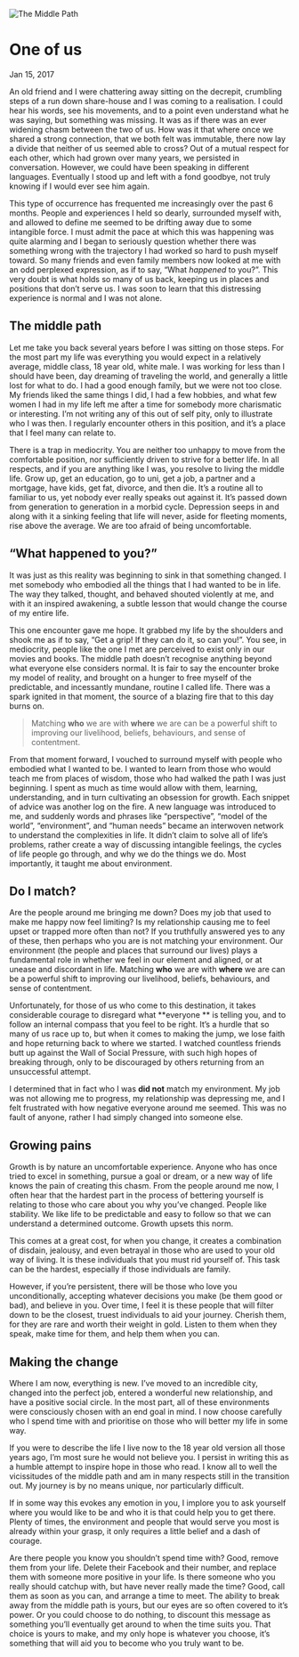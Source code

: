 <!--
title: One of us
date: Jan 15, 2017
watermarkImg: /images/content/article-3/watermark.svg
watermarkAlt: The Middle Path
-->
![The Middle Path][image-1]
# One of us
<time> Jan 15, 2017 </time>
 
An old friend and I were chattering away sitting on the decrepit, crumbling steps of a run down share-house and I was coming to a realisation. I could hear his words, see his movements, and to a point even understand what he was saying, but something was missing. It was as if there was an ever widening chasm between the two of us. How was it that where once we shared a strong connection, that we both felt was immutable, there now lay a divide that neither of us seemed able to cross? Out of a mutual respect for each other, which had grown over many years, we persisted in conversation. However, we could have been speaking in different languages. Eventually I stood up and left with a fond goodbye, not truly knowing if I would ever see him again.

This type of occurrence has frequented me increasingly over the past 6 months. People and experiences I held so dearly, surrounded myself with, and allowed to define me seemed to be drifting away due to some intangible force. I must admit the pace at which this was happening was quite alarming and I began to seriously question whether there was something wrong with the trajectory I had worked so hard to push myself toward. So many friends and even family members now looked at me with an odd perplexed expression, as if to say, “What *happened* to you?”. This very doubt is what holds so many of us back, keeping us in places and positions that don’t serve us. I was soon to learn that this distressing experience is normal and I was not alone.

## The middle path
Let me take you back several years before I was sitting on those steps. For the most part my life was everything you would expect in a relatively average, middle class, 18 year old, white male. I was working for less than I should have been, day dreaming of traveling the world, and generally a little lost for what to do. I had a good enough family, but we were not too close. My friends liked the same things I did, I had a few hobbies, and what few women I had in my life left me after a time for somebody more charismatic or interesting. I’m not writing any of this out of self pity, only to illustrate who I was then. I regularly encounter others in this position, and it’s a place that I feel many can relate to. 

There is a trap in mediocrity. You are neither too unhappy to move from the comfortable position, nor sufficiently driven to strive for a better life. In all respects, and if you are anything like I was, you resolve to living the middle life. Grow up, get an education, go to uni, get a job, a partner and a mortgage, have kids, get fat, divorce, and then die. It’s a routine all to familiar to us, yet nobody ever really speaks out against it. It’s passed down from generation to generation in a morbid cycle. Depression seeps in and along with it a sinking feeling that life will never, aside for fleeting moments, rise above the average. We are too afraid of being uncomfortable.

## “What happened to you?”
It was just as this reality was beginning to sink in that something changed. I met somebody who embodied all the things that I had wanted to be in life. The way they talked, thought, and behaved shouted violently at me, and with it an inspired awakening, a subtle lesson that would change the course of my entire life. 

This one encounter gave me hope. It grabbed my life by the shoulders and shook me as if to say, “Get a grip! If they can do it, so can you!”. You see, in mediocrity, people like the one I met are perceived to exist only in our movies and books. The middle path doesn’t recognise anything beyond what everyone else considers normal. It is fair to say the encounter broke my model of reality, and brought on a hunger to free myself of the predictable, and incessantly mundane, routine I called life. There was a spark ignited in that moment, the source of a blazing fire that to this day burns on.

> Matching **who** we are with **where** we are can be a powerful shift to improving our livelihood, beliefs, behaviours, and sense of contentment. 

From that moment forward, I vouched to surround myself with people who embodied what I wanted to be. I wanted to learn from those who would teach me from places of wisdom, those who had walked the path I was just beginning. I spent as much as time would allow with them, learning, understanding, and in turn cultivating an obsession for growth. Each snippet of advice was another log on the fire. A new language was introduced to me, and suddenly words and phrases like “perspective”, “model of the world”, “environment”, and “human needs” became an interwoven network to understand the complexities in life. It didn’t claim to solve all of life’s problems, rather create a way of discussing intangible feelings, the cycles of life people go through, and why we do the things we do. Most importantly, it taught me about environment. 

## Do I match?
Are the people around me bringing me down? Does my job that used to make me happy now feel limiting? Is my relationship causing me to feel upset or trapped more often than not? If you truthfully answered yes to any of these, then perhaps who you are is not matching your environment. Our environment (the people and places that surround our lives) plays a fundamental role in whether we feel in our element and aligned, or at unease and discordant in life. Matching **who** we are with **where** we are can be a powerful shift to improving our livelihood, beliefs, behaviours, and sense of contentment. 

Unfortunately, for those of us who come to this destination, it takes  considerable courage to disregard what **everyone ** is telling you, and to follow an internal compass that you feel to be right. It’s a hurdle that so many of us race up to, but when it comes to making the jump, we lose faith and hope returning back to where we started. I watched countless friends butt up against the Wall of Social Pressure, with such high hopes of breaking through, only to be discouraged by others returning from an unsuccessful attempt.

I determined that in fact who I was **did not** match my environment. My job was not allowing me to progress, my relationship was depressing me, and I felt frustrated with how negative everyone around me seemed. This was no fault of anyone, rather I had simply changed into someone else.

## Growing pains
Growth is by nature an uncomfortable experience. Anyone who has once tried to excel in something, pursue a goal or dream, or a new way of life knows the pain of creating this chasm. From the people around me now, I often hear that the hardest part in the process of bettering yourself is relating to those who care about you why you’ve changed. People like stability. We like life to be predictable and easy to follow so that we can understand a determined outcome. Growth upsets this norm. 

This comes at a great cost, for when you change, it creates a combination of disdain, jealousy, and even betrayal in those who are used to your old way of living. It is these individuals that you must rid yourself of. This task can be the hardest, especially if those individuals are family.

However, if you’re persistent, there will be those who love you unconditionally, accepting whatever decisions you make (be them good or bad), and believe in you. Over time, I feel it is these people that will filter down to be the closest, truest individuals to aid your journey. Cherish them, for they are rare and worth their weight in gold. Listen to them when they speak, make time for them, and help them when you can.

## Making the change
Where I am now, everything is new. I’ve moved to an incredible city, changed into the perfect job, entered a wonderful new relationship, and have a positive social circle. In the most part, all of these environments were consciously chosen with an end goal in mind. I now choose carefully who I spend time with and prioritise on those who will better my life in some way.

If you were to describe the life I live now to the 18 year old version all those years ago, I’m most sure he would not believe you. I persist in writing this as a humble attempt to inspire hope in those who read. I know all to well the vicissitudes of the middle path and am in many respects still in the transition out. My journey is by no means unique, nor particularly difficult.

If in some way this evokes any emotion in you, I implore you to ask yourself where you would like to be and who it is that could help you to get there. Plenty of times, the environment and people that would serve you most is already within your grasp, it only requires a little belief and a dash of courage. 

Are there people you know you shouldn’t spend time with? Good, remove them from your life. Delete their Facebook and their number, and replace them with someone more positive in your life. Is there someone who you really should catchup with, but have never really made the time? Good, call them as soon as you can, and arrange a time to meet. The ability to break away from the middle path is yours, but our eyes are so often covered to it’s power. Or you could choose to do nothing, to discount this message as something you’ll eventually get around to when the time suits you. That choice is yours to make, and my only hope is whatever you choose, it’s something that will aid you to become who you truly want to be.

[image-1]:	/images/content/article-3/header.svg "The Middle Path"